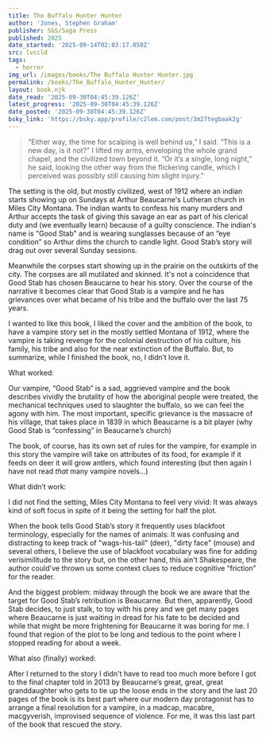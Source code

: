 ```yaml
---
title: The Buffalo Hunter Hunter
author: 'Jones, Stephen Graham'
publisher: S&S/Saga Press
published: 2025
date_started: '2025-09-14T02:03:17.050Z'
src: lvccld
tags:
  - horror
img_url: /images/books/The Buffalo Hunter Hunter.jpg
permalink: /books/The_Buffalo_Hunter_Hunter/
layout: book.njk
date_read: '2025-09-30T04:45:39.126Z'
latest_progress: '2025-09-30T04:45:39.126Z'
date_posted: '2025-09-30T04:45:39.126Z'
bsky_link: 'https://bsky.app/profile/c2lem.com/post/3m27tegbaak2g'
---
```


<blockquote>
“Either way, the time for scalping is well behind us,” I said. “This is a new day, is it not?” I lifted my arms, enveloping the whole grand chapel, and the civilized town beyond it.
“Or it’s a single, long night,” he said, looking the other way from the flickering candle, which I perceived was possibly still causing him slight injury.”
</blockquote>

The setting is the old, but mostly civilized, west of 1912 where an indian starts showing up on Sundays at Arthur Beaucarne's Lutheran church in Miles City Montana. The indian wants to confess his many murders and Arthur accepts the task of giving this savage an ear as part of his clerical duty and (we eventually learn) because of a guilty conscience.  The indian's name is "Good Stab" and is wearing sunglasses because of an “eye condition” so Arthur dims the church to candle light. Good Stab’s story will drag out over several Sunday sessions.  

Meanwhile the corpses start showing up in the prairie on the outskirts of the city. The corpses are all mutilated and skinned.   It's not a coincidence that Good Stab has chosen Beaucarne to hear his story. Over the course of the narrative it becomes clear that Good Stab is a vampire and he has grievances over what became of his tribe and the buffalo over the last 75 years. 

I wanted to like this book, I liked the cover and the ambition of the book, to have a vampire story set in the mostly settled Montana of 1912, where the vampire is taking revenge for the colonial destruction of his culture, his family, his tribe and also for the near extinction of the Buffalo.  But, to summarize, while I finished the book, no, I didn’t love it.  

What worked:

Our vampire, “Good Stab” is a sad, aggrieved vampire and the book describes vividly the brutality of how the aboriginal people were treated, the mechanical techniques used to slaughter the buffalo, so we can feel the agony with him.  The most important, specific grievance is the massacre of his village, that takes place in 1839 in which Beaucarne is a bit player (why Good Stab is “confessing” in Beaucarne’s church)   

The book, of course, has its own set of rules for the vampire, for example in this story the vampire will take on attributes of its food, for example if it feeds on deer it will grow antlers, which found interesting (but then again I have not read *that* many vampire novels…)

What didn’t work:

I did not find the setting, Miles City Montana to feel very vivid: It was always kind of soft focus in spite of it being the setting for half the plot.

When the book tells Good Stab’s story it frequently uses blackfoot terminology, especially for the names of animals: It was confusing and distracting to keep track of "wags-his-tail" (deer), "dirty face" (mouse) and several others, I believe the use of blackfoot vocabulary was fine for adding verisimilitude to the story but, on the other hand, this ain't Shakespeare, the author could've thrown us some context clues to reduce cognitive “friction” for the reader.

And the biggest problem: midway through the book we are aware that the target for Good Stab’s retribution is  Beaucarne.  But then, apparently, Good Stab decides, to just stalk, to toy with his prey and we get many pages where Beaucarne is just waiting in dread for his fate to be decided and while that might be more frightening for Beaucarne it was boring for me. I found that region of the plot to be long and tedious to the point where I stopped reading for about a week.

What also (finally) worked:
 
After I returned to the story I didn't have to read too much more before I got to the final chapter told in 2013 by Beaucarne’s great, great, great granddaughter who gets to tie up the loose ends in the story and the last 20 pages of the book is its best part where our modern day protagonist has to arrange a final resolution for a vampire, in a madcap, macabre, macgyverish, improvised sequence of violence.  For me, it was this last part of the book that rescued the story.




<!--

* 
* <span meta="8@2025-09-14T02:05:17.050Z"></span> “Either way, the time for scalping is well behind us,” I said. “This is a new day, is it not?” I lifted my arms, enveloping the whole grand chapel, and the civilized town beyond it.
“Or it’s a single, long night,” he said, looking the other way from the flickering candle, which I perceived was possibly still causing him slight injury.”

* <span meta="11.4@2025-09-15T03:45:59.855Z"></span> “It didn’t matter. I would be in the Sandhills already by then, in my lodge with my wives in their ermine and elk teeth, my children sleeping in a pile of robes, the smoke from the fire curling up and up, past the blackened ear-flaps and into the sky, silver lines of light always scratching across it.
Or so I thought.
This is my telling for today.
The pipe is empty.”

* <span meta="27.4@2025-09-16T05:17:01.612Z"></span> “Beside me, one of the dead blackhorn’s eyes was open. It was staring at me.
I walked over, fell to my knees, and pushed that eye shut, held it shut with both hands, and I looked all around, for who could have done a thing like this, which was when a greased-shooter hit me in the shoulder right here, from so far off I didn’t even hear its sound. It spun me ten paces into another blackhorn, the sharp point of its horn pushing through my hand.”

* <span meta="29.5@2025-09-17T02:23:19.412Z"></span> “According to him, whom I encountered at the butcher, that massive ship he’s so compelled by is currently chugging across the Atlantic. The light in his eyes when he speaks of this feat unnerves me, as I can see in it hubris for the creations of men, which are but motes in God’s eye, but the meat counter isn’t the right forum for corrective sermons. It’s important that I sometimes am just another citizen, not a shepherd.”

* <span meta="65.8@2025-09-19T23:04:08.047Z"></span> (I like the concept of this book but I am bored.)
“No, Golden Calf,” Good Stab corrected. “He cut that Black Robe’s throat, but he saved his book. It was his medicine from there on out. He would burn a handful of pages at the Sun Dance each year, less pages every year, and everyone would sing the words they remembered from that Black Robe.”

* <span meta="69.2@2025-09-28T17:30:13.743Z"></span> (it picked up again) “You don’t understand,” I said pleadingly as if to a higher power, longing to use my hands to gesture with, to make him see, to get him to understand that these were different times, with a different breed of men——the kind necessary to forge a new land, a better country, one that made use of its resources rather than letting them lie fallow.”

* <span meta="85.2@2025-09-30T03:20:28.349Z"></span> “No great loss, there. They were just me trying to figure out if my “greatest”-grandfather was good or evil, wondering if Good Stab was Socrates to Arthur Beaucarne’s Plato, some deep dives into the microfichy waters, and a lot of notes chasing down antique vocabulary—which, I don’t know, this last one seems pretty meritorious to me, and not unfitting for a “Communications” professor.”

* <span meta="93.6@2025-09-30T04:45:39.126Z"></span> “I had neither rifle nor spurs for this expedition, however, and the castoff cavalryman’s uniform I had taken when my New Haven finery turned to rags was no protection from the elements. Yet I had no training, no sea legs for an effort such as this. I was like the man in the play who wakes with donkey ears, and so must bray around hopelessly.
-->
